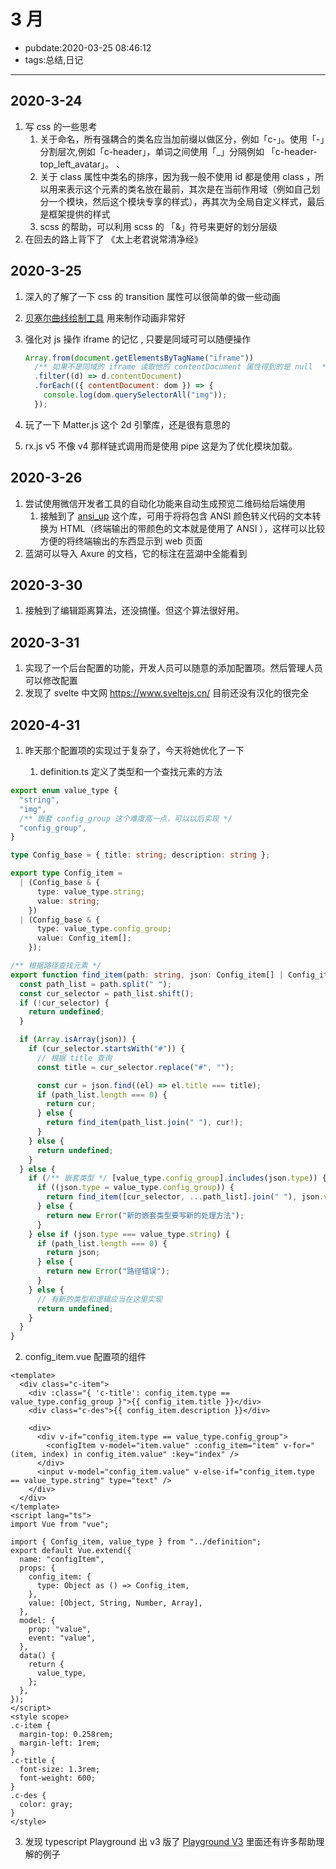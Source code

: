 # 3 月

- pubdate:2020-03-25 08:46:12
- tags:总结,日记

---

## 2020-3-24

1. 写 css 的一些思考
   1. 关于命名，所有强耦合的类名应当加前缀以做区分，例如「c-」。使用「-」分割层次,例如「c-header」，单词之间使用「\_」分隔例如 「c-header-top_left_avatar」。 、
   2. 关于 class 属性中类名的排序，因为我一般不使用 id 都是使用 class ，所以用来表示这个元素的类名放在最前，其次是在当前作用域（例如自己划分一个模块，然后这个模块专享的样式），再其次为全局自定义样式，最后是框架提供的样式
   3. scss 的帮助，可以利用 scss 的 「&」符号来更好的划分层级
2. 在回去的路上背下了 《太上老君说常清净经》

## 2020-3-25

1. 深入的了解了一下 css 的 transition 属性可以很简单的做一些动画
2. [贝塞尔曲线绘制工具](https://cubic-bezier.com/) 用来制作动画非常好
3. 强化对 js 操作 iframe 的记忆 , 只要是同域可可以随便操作

   ```javascript
   Array.from(document.getElementsByTagName("iframe"))
     /** 如果不是同域的 iframe 读取他的 contentDocument 属性得到的是 null  */
     .filter((d) => d.contentDocument)
     .forEach(({ contentDocument: dom }) => {
       console.log(dom.querySelectorAll("img"));
     });
   ```

4. 玩了一下 Matter.js 这个 2d 引擎库，还是很有意思的
5. rx.js v5 不像 v4 那样链式调用而是使用 pipe 这是为了优化模块加载。

## 2020-3-26

1. 尝试使用微信开发者工具的自动化功能来自动生成预览二维码给后端使用
   1. 接触到了 [ansi_up](https://github.com/drudru/ansi_up) 这个库，可用于将将包含 ANSI 颜色转义代码的文本转换为 HTML（终端输出的带颜色的文本就是使用了 ANSI ），这样可以比较方便的将终端输出的东西显示到 web 页面
2. 蓝湖可以导入 Axure 的文档，它的标注在蓝湖中全能看到

## 2020-3-30

1. 接触到了编辑距离算法，还没搞懂。但这个算法很好用。

## 2020-3-31

1. 实现了一个后台配置的功能，开发人员可以随意的添加配置项。然后管理人员可以修改配置
2. 发现了 svelte 中文网 https://www.sveltejs.cn/ 目前还没有汉化的很完全

## 2020-4-31

1. 昨天那个配置项的实现过于复杂了，今天将她优化了一下

   1. definition.ts 定义了类型和一个查找元素的方法

```typescript
export enum value_type {
  "string",
  "img",
  /** 嵌套 config_group 这个难度高一点，可以以后实现 */
  "config_group",
}

type Config_base = { title: string; description: string };

export type Config_item =
  | (Config_base & {
      type: value_type.string;
      value: string;
    })
  | (Config_base & {
      type: value_type.config_group;
      value: Config_item[];
    });

/** 根据路径查找元素 */
export function find_item(path: string, json: Config_item[] | Config_item): Config_item | undefined | Error {
  const path_list = path.split(" ");
  const cur_selector = path_list.shift();
  if (!cur_selector) {
    return undefined;
  }

  if (Array.isArray(json)) {
    if (cur_selector.startsWith("#")) {
      // 根据 title 查询
      const title = cur_selector.replace("#", "");

      const cur = json.find((el) => el.title === title);
      if (path_list.length === 0) {
        return cur;
      } else {
        return find_item(path_list.join(" "), cur!);
      }
    } else {
      return undefined;
    }
  } else {
    if (/** 嵌套类型 */ [value_type.config_group].includes(json.type)) {
      if ((json.type = value_type.config_group)) {
        return find_item([cur_selector, ...path_list].join(" "), json.value);
      } else {
        return new Error("新的嵌套类型要写新的处理方法");
      }
    } else if (json.type === value_type.string) {
      if (path_list.length === 0) {
        return json;
      } else {
        return new Error("路径错误");
      }
    } else {
      // 有新的类型和逻辑应当在这里实现
      return undefined;
    }
  }
}
```

2.  config_item.vue 配置项的组件

```vue
<template>
  <div class="c-item">
    <div :class="{ 'c-title': config_item.type == value_type.config_group }">{{ config_item.title }}</div>
    <div class="c-des">{{ config_item.description }}</div>

    <div>
      <div v-if="config_item.type == value_type.config_group">
        <configItem v-model="item.value" :config_item="item" v-for="(item, index) in config_item.value" :key="index" />
      </div>
      <input v-model="config_item.value" v-else-if="config_item.type == value_type.string" type="text" />
    </div>
  </div>
</template>
<script lang="ts">
import Vue from "vue";

import { Config_item, value_type } from "../definition";
export default Vue.extend({
  name: "configItem",
  props: {
    config_item: {
      type: Object as () => Config_item,
    },
    value: [Object, String, Number, Array],
  },
  model: {
    prop: "value",
    event: "value",
  },
  data() {
    return {
      value_type,
    };
  },
});
</script>
<style scope>
.c-item {
  margin-top: 0.258rem;
  margin-left: 1rem;
}
.c-title {
  font-size: 1.3rem;
  font-weight: 600;
}
.c-des {
  color: gray;
}
</style>
```

3. 发现 typescript Playground 出 v3 版了 [Playground V3](https://www.typescriptlang.org/v2/en/play) 里面还有许多帮助理解的例子